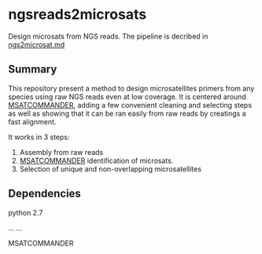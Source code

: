 # ngsreads2microsats
Design microsats from NGS reads. 
The pipeline is decribed in [ngs2microsat.md](ngs2microsat.md)


## Summary

This repository present a method to design microsatellites primers from any species using raw NGS reads even at low coverage. It is centered around [MSATCOMMANDER](https://code.google.com/archive/p/msatcommander/downloads), adding a few convenient cleaning and selecting steps as well as showing that it can be ran easily from raw reads by creatings a fast alignment.

It works in 3 steps:

1. Assembly from raw reads
2. [MSATCOMMANDER](https://code.google.com/archive/p/msatcommander/downloads) identification of microsats.
3. Selection of unique and non-overlapping microsatellites

## Dependencies


python 2.7

...
...

MSATCOMMANDER
